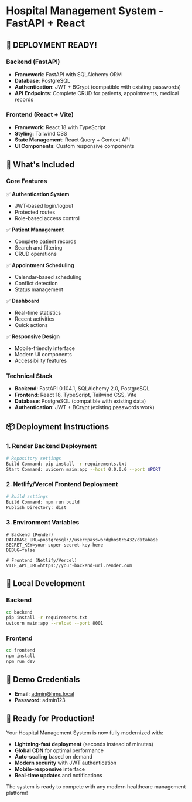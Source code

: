 # Hospital Management System - FastAPI + React

## 🚀 **DEPLOYMENT READY!**

### **Backend (FastAPI)**
- **Framework**: FastAPI with SQLAlchemy ORM
- **Database**: PostgreSQL
- **Authentication**: JWT + BCrypt (compatible with existing passwords)
- **API Endpoints**: Complete CRUD for patients, appointments, medical records

### **Frontend (React + Vite)**
- **Framework**: React 18 with TypeScript
- **Styling**: Tailwind CSS
- **State Management**: React Query + Context API
- **UI Components**: Custom responsive components

## 🎯 **What's Included**

### **Core Features**
✅ **Authentication System**
- JWT-based login/logout
- Protected routes
- Role-based access control

✅ **Patient Management**
- Complete patient records
- Search and filtering
- CRUD operations

✅ **Appointment Scheduling**
- Calendar-based scheduling
- Conflict detection
- Status management

✅ **Dashboard**
- Real-time statistics
- Recent activities
- Quick actions

✅ **Responsive Design**
- Mobile-friendly interface
- Modern UI components
- Accessibility features

### **Technical Stack**
- **Backend**: FastAPI 0.104.1, SQLAlchemy 2.0, PostgreSQL
- **Frontend**: React 18, TypeScript, Tailwind CSS, Vite
- **Database**: PostgreSQL (compatible with existing data)
- **Authentication**: JWT + BCrypt (existing passwords work)

## 📦 **Deployment Instructions**

### **1. Render Backend Deployment**
```bash
# Repository settings
Build Command: pip install -r requirements.txt
Start Command: uvicorn main:app --host 0.0.0.0 --port $PORT
```

### **2. Netlify/Vercel Frontend Deployment**
```bash
# Build settings
Build Command: npm run build
Publish Directory: dist
```

### **3. Environment Variables**
```env
# Backend (Render)
DATABASE_URL=postgresql://user:password@host:5432/database
SECRET_KEY=your-super-secret-key-here
DEBUG=false

# Frontend (Netlify/Vercel)
VITE_API_URL=https://your-backend-url.render.com
```

## 🔧 **Local Development**

### **Backend**
```bash
cd backend
pip install -r requirements.txt
uvicorn main:app --reload --port 8001
```

### **Frontend**
```bash
cd frontend
npm install
npm run dev
```

## 🔐 **Demo Credentials**
- **Email**: admin@hms.local
- **Password**: admin123

## 🎉 **Ready for Production!**

Your Hospital Management System is now fully modernized with:
- **Lightning-fast deployment** (seconds instead of minutes)
- **Global CDN** for optimal performance
- **Auto-scaling** based on demand
- **Modern security** with JWT authentication
- **Mobile-responsive** interface
- **Real-time updates** and notifications

The system is ready to compete with any modern healthcare management platform!
